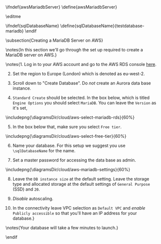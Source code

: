 \ifndef{awsMariadbServer}
\define{awsMariadbServer}

\editme

\ifndef{sqlDatabaseName}
  \define{sqlDatabaseName}{testdatabase-mariadb}
\endif

\subsection{Creating a MariaDB Server on AWS}


\notes{In this section we'll go through the set up required to create a MariaDB server on AWS.}

\notes{1. Log in to your AWS account and go to the AWS RDS console [here](https://console.aws.amazon.com/rds/home).

2. Set the region to Europe (London) which is denoted as eu-west-2. 

3. Scroll down to "Create Database". Do *not* create an Aurora data base instance.

4. `Standard Create` should be selected. In the box below, which is titled `Engine Options` you should select `MariaDB`. You can leave the `Version` as it's set,

\includepng{\diagramsDir/cloud/aws-select-mariadb-rds}{60%}

5. In the box below that, make sure you select `Free tier`.

\includepng{\diagramsDir/cloud/aws-select-free-tier}{60%}

6. Name your database. For this setup we suggest you use `\sqlDatabaseName` for the name.

7. Set a master password for accessing the data base as admin. 

\includepng{\diagramsDir/cloud/aws-mariadb-settings}{60%}

8. Leave the `DB instance size` at the default setting. Leave the storage type and allocated storage at the default settings of `General Purpose` (SSD) and `20`.

9. *Disable* autoscaling.

10. In the connectivity leave VPC selection as `Default VPC` and *enable* `Publicly accessible` so that you'll have an IP address for your database.}

\notes{Your database will take a few minutes to launch.}

\endif
